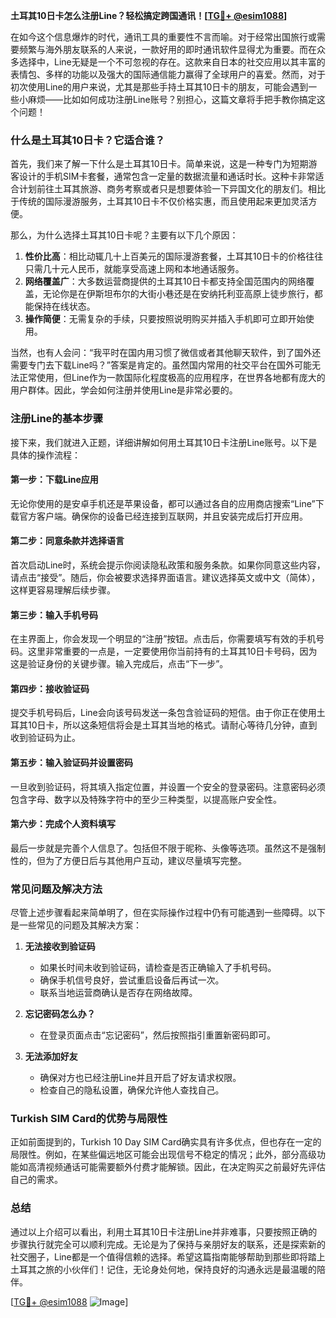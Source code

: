**土耳其10日卡怎么注册Line？轻松搞定跨国通讯！[[TG💪+ @esim1088](https://t.me/s/esim1088)]**

在如今这个信息爆炸的时代，通讯工具的重要性不言而喻。对于经常出国旅行或需要频繁与海外朋友联系的人来说，一款好用的即时通讯软件显得尤为重要。而在众多选择中，Line无疑是一个不可忽视的存在。这款来自日本的社交应用以其丰富的表情包、多样的功能以及强大的国际通信能力赢得了全球用户的喜爱。然而，对于初次使用Line的用户来说，尤其是那些手持土耳其10日卡的朋友，可能会遇到一些小麻烦——比如如何成功注册Line账号？别担心，这篇文章将手把手教你搞定这个问题！

### **什么是土耳其10日卡？它适合谁？**

首先，我们来了解一下什么是土耳其10日卡。简单来说，这是一种专门为短期游客设计的手机SIM卡套餐，通常包含一定量的数据流量和通话时长。这种卡非常适合计划前往土耳其旅游、商务考察或者只是想要体验一下异国文化的朋友们。相比于传统的国际漫游服务，土耳其10日卡不仅价格实惠，而且使用起来更加灵活方便。

那么，为什么选择土耳其10日卡呢？主要有以下几个原因：

1. **性价比高**：相比动辄几十上百美元的国际漫游套餐，土耳其10日卡的价格往往只需几十元人民币，就能享受高速上网和本地通话服务。
2. **网络覆盖广**：大多数运营商提供的土耳其10日卡都支持全国范围内的网络覆盖，无论你是在伊斯坦布尔的大街小巷还是在安纳托利亚高原上徒步旅行，都能保持在线状态。
3. **操作简便**：无需复杂的手续，只要按照说明购买并插入手机即可立即开始使用。

当然，也有人会问：“我平时在国内用习惯了微信或者其他聊天软件，到了国外还需要专门去下载Line吗？”答案是肯定的。虽然国内常用的社交平台在国外可能无法正常使用，但Line作为一款国际化程度极高的应用程序，在世界各地都有庞大的用户群体。因此，学会如何注册并使用Line是非常必要的。

### **注册Line的基本步骤**

接下来，我们就进入正题，详细讲解如何用土耳其10日卡注册Line账号。以下是具体的操作流程：

#### **第一步：下载Line应用**
无论你使用的是安卓手机还是苹果设备，都可以通过各自的应用商店搜索“Line”下载官方客户端。确保你的设备已经连接到互联网，并且安装完成后打开应用。

#### **第二步：同意条款并选择语言**
首次启动Line时，系统会提示你阅读隐私政策和服务条款。如果你同意这些内容，请点击“接受”。随后，你会被要求选择界面语言。建议选择英文或中文（简体），这样更容易理解后续步骤。

#### **第三步：输入手机号码**
在主界面上，你会发现一个明显的“注册”按钮。点击后，你需要填写有效的手机号码。这里非常重要的一点是，一定要使用你当前持有的土耳其10日卡号码，因为这是验证身份的关键步骤。输入完成后，点击“下一步”。

#### **第四步：接收验证码**
提交手机号码后，Line会向该号码发送一条包含验证码的短信。由于你正在使用土耳其10日卡，所以这条短信将会是土耳其当地的格式。请耐心等待几分钟，直到收到验证码为止。

#### **第五步：输入验证码并设置密码**
一旦收到验证码，将其填入指定位置，并设置一个安全的登录密码。注意密码必须包含字母、数字以及特殊字符中的至少三种类型，以提高账户安全性。

#### **第六步：完成个人资料填写**
最后一步就是完善个人信息了。包括但不限于昵称、头像等选项。虽然这不是强制性的，但为了方便日后与其他用户互动，建议尽量填写完整。

### **常见问题及解决方法**

尽管上述步骤看起来简单明了，但在实际操作过程中仍有可能遇到一些障碍。以下是一些常见的问题及其解决方案：

1. **无法接收到验证码**
   - 如果长时间未收到验证码，请检查是否正确输入了手机号码。
   - 确保手机信号良好，尝试重启设备后再试一次。
   - 联系当地运营商确认是否存在网络故障。

2. **忘记密码怎么办？**
   - 在登录页面点击“忘记密码”，然后按照指引重置新密码即可。

3. **无法添加好友**
   - 确保对方也已经注册Line并且开启了好友请求权限。
   - 检查自己的隐私设置，确保允许他人查找自己。

### **Turkish SIM Card的优势与局限性**

正如前面提到的，Turkish 10 Day SIM Card确实具有许多优点，但也存在一定的局限性。例如，在某些偏远地区可能会出现信号不稳定的情况；此外，部分高级功能如高清视频通话可能需要额外付费才能解锁。因此，在决定购买之前最好先评估自己的需求。

### **总结**

通过以上介绍可以看出，利用土耳其10日卡注册Line并非难事，只要按照正确的步骤执行就完全可以顺利完成。无论是为了保持与亲朋好友的联系，还是探索新的社交圈子，Line都是一个值得信赖的选择。希望这篇指南能够帮助到那些即将踏上土耳其之旅的小伙伴们！记住，无论身处何地，保持良好的沟通永远是最温暖的陪伴。

[[TG💪+ @esim1088](https://t.me/s/esim1088) ![Image](https://i.postimg.cc/4NQfJmqS/Snipaste-2025-05-13-00-14-12.png)]